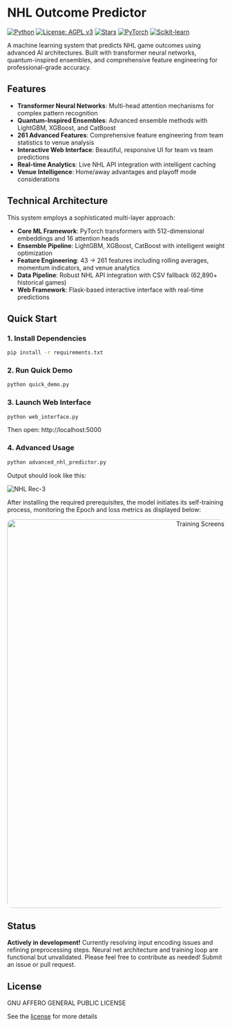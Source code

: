 # NHL Outcome Predictor
[![Python](https://img.shields.io/badge/Python-3.10%2B-3776AB?logo=python&logoColor=white)](https://www.python.org/)  [![License: AGPL v3](https://img.shields.io/badge/License-AGPL%20v3-blue.svg)](https://www.gnu.org/licenses/agpl-3.0)  [![Stars](https://img.shields.io/github/stars/anipaleja/NHL-Outcome-Predictor-ML?style=social)](https://github.com/anipaleja/NHL-Outcome-Predictor-ML/stargazers)  [![PyTorch](https://img.shields.io/badge/PyTorch-2.0%2B-EE4C2C?logo=pytorch&logoColor=white)](https://pytorch.org/)  [![Scikit-learn](https://img.shields.io/badge/scikit--learn-1.4%2B-F7931E?logo=scikit-learn&logoColor=white)](https://scikit-learn.org/)

A machine learning system that predicts NHL game outcomes using advanced AI architectures. Built with transformer neural networks, quantum-inspired ensembles, and comprehensive feature engineering for professional-grade accuracy.

## Features

- **Transformer Neural Networks**: Multi-head attention mechanisms for complex pattern recognition
- **Quantum-Inspired Ensembles**: Advanced ensemble methods with LightGBM, XGBoost, and CatBoost
- **261 Advanced Features**: Comprehensive feature engineering from team statistics to venue analysis
- **Interactive Web Interface**: Beautiful, responsive UI for team vs team predictions
- **Real-time Analytics**: Live NHL API integration with intelligent caching
- **Venue Intelligence**: Home/away advantages and playoff mode considerations

## Technical Architecture

This system employs a sophisticated multi-layer approach:

- **Core ML Framework**: PyTorch transformers with 512-dimensional embeddings and 16 attention heads
- **Ensemble Pipeline**: LightGBM, XGBoost, CatBoost with intelligent weight optimization
- **Feature Engineering**: 43 → 261 features including rolling averages, momentum indicators, and venue analytics
- **Data Pipeline**: Robust NHL API integration with CSV fallback (62,890+ historical games)
- **Web Framework**: Flask-based interactive interface with real-time predictions

## Quick Start

### 1. Install Dependencies
```bash
pip install -r requirements.txt
```

### 2. Run Quick Demo
```bash
python quick_demo.py
```

### 3. Launch Web Interface
```bash
python web_interface.py
```
Then open: http://localhost:5000

### 4. Advanced Usage
```bash
python advanced_nhl_predictor.py
```
Output should look like this: 

![NHL Rec-3](https://github.com/user-attachments/assets/0d334184-a3c3-493d-86f7-c5c5fa71544c)

After installing the required prerequisites, the model initiates its self-training process, monitoring the Epoch and loss metrics as displayed below:  

<p align="center"> <img width="900" alt="Training Screenshot" src="https://github.com/user-attachments/assets/ac58c14e-64bf-4513-86e3-43b4eba66fb2" style="border-radius: 12px;" /> </p>

## Status

**Actively in development!** Currently resolving input encoding issues and refining preprocessing steps. Neural net architecture and training loop are functional but unvalidated.
Please feel free to contribute as needed! Submit an issue or pull request.

## License

GNU AFFERO GENERAL PUBLIC LICENSE

See the [license](LICENSE.md) for more details
